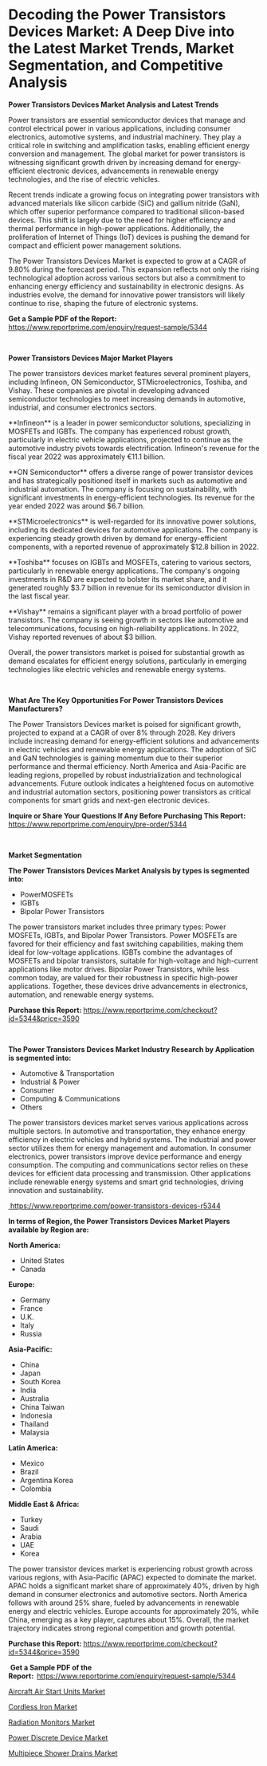 <p><h1>Decoding the Power Transistors Devices Market: A Deep Dive into the Latest Market Trends, Market Segmentation, and Competitive Analysis</h1></p><p><strong>Power Transistors Devices Market Analysis and Latest Trends</strong></p>
<p><p>Power transistors are essential semiconductor devices that manage and control electrical power in various applications, including consumer electronics, automotive systems, and industrial machinery. They play a critical role in switching and amplification tasks, enabling efficient energy conversion and management. The global market for power transistors is witnessing significant growth driven by increasing demand for energy-efficient electronic devices, advancements in renewable energy technologies, and the rise of electric vehicles.</p><p>Recent trends indicate a growing focus on integrating power transistors with advanced materials like silicon carbide (SiC) and gallium nitride (GaN), which offer superior performance compared to traditional silicon-based devices. This shift is largely due to the need for higher efficiency and thermal performance in high-power applications. Additionally, the proliferation of Internet of Things (IoT) devices is pushing the demand for compact and efficient power management solutions.</p><p>The Power Transistors Devices Market is expected to grow at a CAGR of 9.80% during the forecast period. This expansion reflects not only the rising technological adoption across various sectors but also a commitment to enhancing energy efficiency and sustainability in electronic designs. As industries evolve, the demand for innovative power transistors will likely continue to rise, shaping the future of electronic systems.</p></p>
<p><strong>Get a Sample PDF of the Report:&nbsp;</strong> <a href="https://www.reportprime.com/enquiry/request-sample/5344">https://www.reportprime.com/enquiry/request-sample/5344</a></p>
<p>&nbsp;</p>
<p><strong>Power Transistors Devices Major Market Players</strong></p>
<p><p>The power transistors devices market features several prominent players, including Infineon, ON Semiconductor, STMicroelectronics, Toshiba, and Vishay. These companies are pivotal in developing advanced semiconductor technologies to meet increasing demands in automotive, industrial, and consumer electronics sectors.</p><p>**Infineon** is a leader in power semiconductor solutions, specializing in MOSFETs and IGBTs. The company has experienced robust growth, particularly in electric vehicle applications, projected to continue as the automotive industry pivots towards electrification. Infineon's revenue for the fiscal year 2022 was approximately €11.1 billion.</p><p>**ON Semiconductor** offers a diverse range of power transistor devices and has strategically positioned itself in markets such as automotive and industrial automation. The company is focusing on sustainability, with significant investments in energy-efficient technologies. Its revenue for the year ended 2022 was around $6.7 billion.</p><p>**STMicroelectronics** is well-regarded for its innovative power solutions, including its dedicated devices for automotive applications. The company is experiencing steady growth driven by demand for energy-efficient components, with a reported revenue of approximately $12.8 billion in 2022.</p><p>**Toshiba** focuses on IGBTs and MOSFETs, catering to various sectors, particularly in renewable energy applications. The company's ongoing investments in R&D are expected to bolster its market share, and it generated roughly $3.7 billion in revenue for its semiconductor division in the last fiscal year.</p><p>**Vishay** remains a significant player with a broad portfolio of power transistors. The company is seeing growth in sectors like automotive and telecommunications, focusing on high-reliability applications. In 2022, Vishay reported revenues of about $3 billion.</p><p>Overall, the power transistors market is poised for substantial growth as demand escalates for efficient energy solutions, particularly in emerging technologies like electric vehicles and renewable energy systems.</p></p>
<p>&nbsp;</p>
<p><strong>What Are The Key Opportunities For Power Transistors Devices Manufacturers?</strong></p>
<p><p>The Power Transistors Devices market is poised for significant growth, projected to expand at a CAGR of over 8% through 2028. Key drivers include increasing demand for energy-efficient solutions and advancements in electric vehicles and renewable energy applications. The adoption of SiC and GaN technologies is gaining momentum due to their superior performance and thermal efficiency. North America and Asia-Pacific are leading regions, propelled by robust industrialization and technological advancements. Future outlook indicates a heightened focus on automotive and industrial automation sectors, positioning power transistors as critical components for smart grids and next-gen electronic devices.</p></p>
<p><strong>Inquire or Share Your Questions If Any Before Purchasing This Report:</strong> <a href="https://www.reportprime.com/enquiry/pre-order/5344">https://www.reportprime.com/enquiry/pre-order/5344</a></p>
<p>&nbsp;</p>
<p><strong>Market Segmentation</strong></p>
<p><strong>The Power Transistors Devices Market Analysis by types is segmented into:</strong></p>
<p><ul><li>PowerMOSFETs</li><li>IGBTs</li><li>Bipolar Power Transistors</li></ul></p>
<p><p>The power transistors market includes three primary types: Power MOSFETs, IGBTs, and Bipolar Power Transistors. Power MOSFETs are favored for their efficiency and fast switching capabilities, making them ideal for low-voltage applications. IGBTs combine the advantages of MOSFETs and bipolar transistors, suitable for high-voltage and high-current applications like motor drives. Bipolar Power Transistors, while less common today, are valued for their robustness in specific high-power applications. Together, these devices drive advancements in electronics, automation, and renewable energy systems.</p></p>
<p><strong>Purchase this Report:&nbsp;</strong><a href="https://www.reportprime.com/checkout?id=5344&price=3590">https://www.reportprime.com/checkout?id=5344&price=3590</a></p>
<p>&nbsp;</p>
<p><strong>The Power Transistors Devices Market Industry Research by Application is segmented into:</strong></p>
<p><ul><li>Automotive & Transportation</li><li>Industrial & Power</li><li>Consumer</li><li>Computing & Communications</li><li>Others</li></ul></p>
<p><p>The power transistors devices market serves various applications across multiple sectors. In automotive and transportation, they enhance energy efficiency in electric vehicles and hybrid systems. The industrial and power sector utilizes them for energy management and automation. In consumer electronics, power transistors improve device performance and energy consumption. The computing and communications sector relies on these devices for efficient data processing and transmission. Other applications include renewable energy systems and smart grid technologies, driving innovation and sustainability.</p></p>
<p><a href="https://www.reportprime.com/power-transistors-devices-r5344">&nbsp;https://www.reportprime.com/power-transistors-devices-r5344</a></p>
<p><strong>In terms of Region, the Power Transistors Devices Market Players available by Region are:</strong></p>
<p>
    <p> <strong> North America: </strong>
        <ul>
            <li>United States</li>
            <li>Canada</li>
        </ul>
        </p> 
    <p> <strong> Europe: </strong>
        <ul>
            <li>Germany</li>
            <li>France</li>
            <li>U.K.</li>
            <li>Italy</li>
            <li>Russia</li>
        </ul>
        </p> 
    <p> <strong> Asia-Pacific: </strong>
        <ul>
            <li>China</li>
            <li>Japan</li>
            <li>South Korea</li>
            <li>India</li>
            <li>Australia</li>
            <li>China Taiwan</li>
            <li>Indonesia</li>
            <li>Thailand</li>
            <li>Malaysia</li>
        </ul>
        </p> 
    <p> <strong> Latin America: </strong>
        <ul>
            <li>Mexico</li>
            <li>Brazil</li>
            <li>Argentina Korea</li>
            <li>Colombia</li>
        </ul>
        </p> 
    <p> <strong> Middle East & Africa: </strong>
        <ul>
            <li>Turkey</li>
            <li>Saudi</li>
            <li>Arabia</li>
            <li>UAE</li>
            <li>Korea</li>
        </ul>
    </p>
    </p>
<p><p>The power transistor devices market is experiencing robust growth across various regions, with Asia-Pacific (APAC) expected to dominate the market. APAC holds a significant market share of approximately 40%, driven by high demand in consumer electronics and automotive sectors. North America follows with around 25% share, fueled by advancements in renewable energy and electric vehicles. Europe accounts for approximately 20%, while China, emerging as a key player, captures about 15%. Overall, the market trajectory indicates strong regional competition and growth potential.</p></p>
<p><strong>Purchase this Report: </strong><a href="https://www.reportprime.com/checkout?id=5344&price=3590">https://www.reportprime.com/checkout?id=5344&price=3590</a></p>
<p>&nbsp;<strong>Get a Sample PDF of the Report:&nbsp;&nbsp;</strong><a href="https://www.reportprime.com/enquiry/request-sample/5344">https://www.reportprime.com/enquiry/request-sample/5344</a></p>
<p><strong></strong></p>
<p><p><a href="https://issuu.com/reportprime-2/docs/aircraft-air-start-units-market-siz_77f35a0fbc9ed8">Aircraft Air Start Units Market</a></p><p><a href="https://www.linkedin.com/pulse/what-driving-global-cordless-iron-market-dive-trends-tfe1e?trackingId=qovqBehyTNOKdgTtREDIYA%3D%3D">Cordless Iron Market</a></p><p><a href="https://www.linkedin.com/pulse/radiation-monitors-market-outlook-forecast-from-2024-2031-cfsmf?trackingId=cUr9xyqwQDyv7nDPS8rlEw%3D%3D">Radiation Monitors Market</a></p><p><a href="https://github.com/NancyAlvarado586/Market-Research-Report-List-1/blob/main/power-discrete-device-market.md">Power Discrete Device Market</a></p><p><a href="https://issuu.com/reportprime-2/docs/multipiece-shower-drains-market-siz_b065427081a748">Multipiece Shower Drains Market</a></p></p>